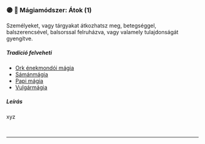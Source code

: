 ### 🟣 💫 Mágiamódszer: Átok (1)

Személyeket, vagy tárgyakat átkozhatsz meg, betegséggel, balszerencsével, balsorssal felruházva, vagy valamely tulajdonságát gyengítve.

##### Tradíció felveheti

- [Ork énekmondói mágia](../051_07_ork_enekmondoi_magia.md)
- [Sámánmágia](../051_06_samanmagia.md)
- [Papi mágia](../100_papimagia.md)
- [Vulgármágia](../051_02_vulgarmagia.md)

##### Leírás

xyz

<br />

---
